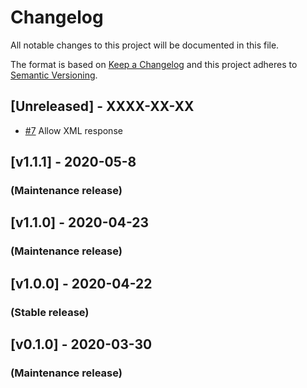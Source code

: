 # Changelog

All notable changes to this project will be documented in this file.
 
The format is based on [Keep a Changelog](http://keepachangelog.com/en/1.0.0/)
and this project adheres to [Semantic Versioning](http://semver.org/spec/v2.0.0.html).
 
## [Unreleased] - XXXX-XX-XX

- [#7](https://github.com/MedicalMundi/php-access-gudid-consumer/issues/7) Allow XML response

## [v1.1.1] -  2020-05-8

### (Maintenance release)

## [v1.1.0] -  2020-04-23

### (Maintenance release)

## [v1.0.0] -  2020-04-22

### (Stable release)

## [v0.1.0] -  2020-03-30

### (Maintenance release)